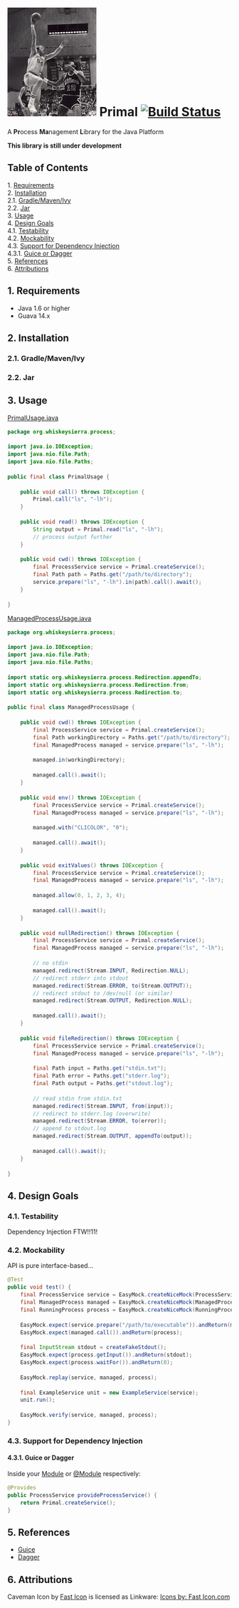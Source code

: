 # ![Caveman icon](icon.png) Primal [![Build Status](https://travis-ci.org/whiskeysierra/primal.png?branch=master)](http://travis-ci.org/whiskeysierra/primal)

A **Pr**ocess **Ma**nagement **L**ibrary for the Java Platform

**This library is still under development**

## Table of Contents
1\.  [Requirements](#requirements)  
2\.  [Installation](#installation)  
2.1\.  [Gradle/Maven/Ivy](#gradle/maven/ivy)  
2.2\.  [Jar](#jar)  
3\.  [Usage](#usage)  
4\.  [Design Goals](#designgoals)  
4.1\.  [Testability](#testability)  
4.2\.  [Mockability](#mockability)  
4.3\.  [Support for Dependency Injection](#supportfordependencyinjection)  
4.3.1\.  [Guice or Dagger](#guiceordagger)  
5\.  [References](#references)  
6\.  [Attributions](#attributions)  

<a name="requirements"></a>

## 1\. Requirements

- Java 1.6 or higher
- Guava 14.x

<a name="installation"></a>

## 2\. Installation

<a name="gradle/maven/ivy"></a>

### 2.1\. Gradle/Maven/Ivy

<a name="jar"></a>

### 2.2\. Jar

<a name="usage"></a>

## 3\. Usage

[PrimalUsage.java](src/spec/java/org/whiskeysierra/process/PrimalUsage.java)
```java
package org.whiskeysierra.process;

import java.io.IOException;
import java.nio.file.Path;
import java.nio.file.Paths;

public final class PrimalUsage {

    public void call() throws IOException {
        Primal.call("ls", "-lh");
    }

    public void read() throws IOException {
        String output = Primal.read("ls", "-lh");
        // process output further
    }

    public void cwd() throws IOException {
        final ProcessService service = Primal.createService();
        final Path path = Paths.get("/path/to/directory");
        service.prepare("ls", "-lh").in(path).call().await();
    }

}
```

[ManagedProcessUsage.java](src/spec/java/org/whiskeysierra/process/ManagedProcessUsage.java)
```java
package org.whiskeysierra.process;

import java.io.IOException;
import java.nio.file.Path;
import java.nio.file.Paths;

import static org.whiskeysierra.process.Redirection.appendTo;
import static org.whiskeysierra.process.Redirection.from;
import static org.whiskeysierra.process.Redirection.to;

public final class ManagedProcessUsage {

    public void cwd() throws IOException {
        final ProcessService service = Primal.createService();
        final Path workingDirectory = Paths.get("/path/to/directory");
        final ManagedProcess managed = service.prepare("ls", "-lh");

        managed.in(workingDirectory);

        managed.call().await();
    }

    public void env() throws IOException {
        final ProcessService service = Primal.createService();
        final ManagedProcess managed = service.prepare("ls", "-lh");

        managed.with("CLICOLOR", "0");

        managed.call().await();
    }

    public void exitValues() throws IOException {
        final ProcessService service = Primal.createService();
        final ManagedProcess managed = service.prepare("ls", "-lh");

        managed.allow(0, 1, 2, 3, 4);

        managed.call().await();
    }

    public void nullRedirection() throws IOException {
        final ProcessService service = Primal.createService();
        final ManagedProcess managed = service.prepare("ls", "-lh");

        // no stdin
        managed.redirect(Stream.INPUT, Redirection.NULL);
        // redirect stderr into stdout
        managed.redirect(Stream.ERROR, to(Stream.OUTPUT));
        // redirect stdout to /dev/null (or similar)
        managed.redirect(Stream.OUTPUT, Redirection.NULL);

        managed.call().await();
    }

    public void fileRedirection() throws IOException {
        final ProcessService service = Primal.createService();
        final ManagedProcess managed = service.prepare("ls", "-lh");

        final Path input = Paths.get("stdin.txt");
        final Path error = Paths.get("stderr.log");
        final Path output = Paths.get("stdout.log");

        // read stdin from stdin.txt
        managed.redirect(Stream.INPUT, from(input));
        // redirect to stderr.log (overwrite)
        managed.redirect(Stream.ERROR, to(error));
        // append to stdout.log
        managed.redirect(Stream.OUTPUT, appendTo(output));

        managed.call().await();
    }

}
```

<a name="designgoals"></a>

## 4\. Design Goals

<a name="testability"></a>

### 4.1\. Testability
Dependency Injection FTW!!11!

<a name="mockability"></a>

### 4.2\. Mockability
API is pure interface-based...

```java
@Test
public void test() {
    final ProcessService service = EasyMock.createNiceMock(ProcessService.class);
    final ManagedProcess managed = EasyMock.createNiceMock(ManagedProcess.class);
    final RunningProcess process = EasyMock.createNiceMock(RunningProcess.class);

    EasyMock.expect(service.prepare("/path/to/executable")).andReturn(managed);
    EasyMock.expect(managed.call()).andReturn(process);

    final InputStream stdout = createFakeStdout();
    EasyMock.expect(process.getInput()).andReturn(stdout);
    EasyMock.expect(process.waitFor()).andReturn(0);

    EasyMock.replay(service, managed, process);

    final ExampleService unit = new ExampleService(service);
    unit.run();

    EasyMock.verify(service, managed, process);
}
```

<a name="supportfordependencyinjection"></a>

### 4.3\. Support for Dependency Injection

<a name="guiceordagger"></a>

#### 4.3.1\. Guice or Dagger
[guice]: https://code.google.com/p/google-guice/ "Guice"
[dagger]: https://github.com/square/dagger "Dagger"

Inside your [Module](http://google-guice.googlecode.com/git/javadoc/com/google/inject/Module.html) or
[@Module](http://square.github.io/dagger/javadoc/dagger/Module.html) respectively:

```java
@Provides
public ProcessService provideProcessService() {
    return Primal.createService();
}
```

<a name="references"></a>

## 5\. References
*	[Guice][guice]
*	[Dagger][dagger]

<a name="attributions"></a>

## 6\. Attributions
Caveman Icon by [Fast Icon](http://www.iconarchive.com/show/dino-icons-by-fasticon/Caveman-rock-2-icon.html) 
is licensed as Linkware: [Icons by: Fast Icon.com](http://www.fasticon.com/)

